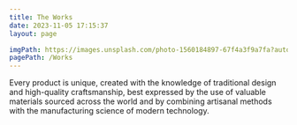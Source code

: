 ```yaml
---
title: The Works
date: 2023-11-05 17:15:37
layout: page

imgPath: https://images.unsplash.com/photo-1560184897-67f4a3f9a7fa?auto=format&fit=crop&q=80&w=2071&ixlib=rb-4.0.3&ixid=M3wxMjA3fDB8MHxwaG90by1wYWdlfHx8fGVufDB8fHx8fA%3D%3D
pagePath: /Works
---
```


Every product is unique, created with the knowledge of traditional design and high-quality craftsmanship, best expressed by the use of valuable materials sourced across the world and by combining artisanal methods with the manufacturing science of modern technology.
